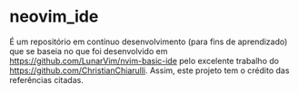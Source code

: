 # neovim_ide

É um repositório em contínuo desenvolvimento (para fins de aprendizado) que se baseia no que foi desenvolvido em https://github.com/LunarVim/nvim-basic-ide pelo excelente trabalho do https://github.com/ChristianChiarulli. Assim, este projeto tem o crédito das referências citadas.
